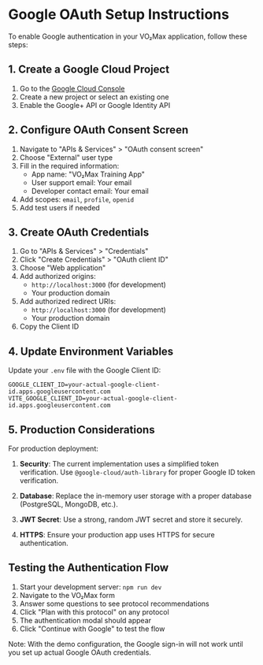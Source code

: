 # Google OAuth Setup Instructions

To enable Google authentication in your VO₂Max application, follow these steps:

## 1. Create a Google Cloud Project

1. Go to the [Google Cloud Console](https://console.cloud.google.com/)
2. Create a new project or select an existing one
3. Enable the Google+ API or Google Identity API

## 2. Configure OAuth Consent Screen

1. Navigate to "APIs & Services" > "OAuth consent screen"
2. Choose "External" user type
3. Fill in the required information:
   - App name: "VO₂Max Training App"
   - User support email: Your email
   - Developer contact email: Your email
4. Add scopes: `email`, `profile`, `openid`
5. Add test users if needed

## 3. Create OAuth Credentials

1. Go to "APIs & Services" > "Credentials"
2. Click "Create Credentials" > "OAuth client ID"
3. Choose "Web application"
4. Add authorized origins:
   - `http://localhost:3000` (for development)
   - Your production domain
5. Add authorized redirect URIs:
   - `http://localhost:3000` (for development)
   - Your production domain
6. Copy the Client ID

## 4. Update Environment Variables

Update your `.env` file with the Google Client ID:

```env
GOOGLE_CLIENT_ID=your-actual-google-client-id.apps.googleusercontent.com
VITE_GOOGLE_CLIENT_ID=your-actual-google-client-id.apps.googleusercontent.com
```

## 5. Production Considerations

For production deployment:

1. **Security**: The current implementation uses a simplified token verification. Use `@google-cloud/auth-library` for proper Google ID token verification.

2. **Database**: Replace the in-memory user storage with a proper database (PostgreSQL, MongoDB, etc.).

3. **JWT Secret**: Use a strong, random JWT secret and store it securely.

4. **HTTPS**: Ensure your production app uses HTTPS for secure authentication.

## Testing the Authentication Flow

1. Start your development server: `npm run dev`
2. Navigate to the VO₂Max form
3. Answer some questions to see protocol recommendations
4. Click "Plan with this protocol" on any protocol
5. The authentication modal should appear
6. Click "Continue with Google" to test the flow

Note: With the demo configuration, the Google sign-in will not work until you set up actual Google OAuth credentials.
